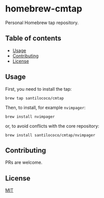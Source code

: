 # homebrew-cmtap

Personal Homebrew tap repository.

## Table of contents
  - [Usage <a name="usage"></a>](#usage-)
  - [Contributing <a name="contributing"></a>](#contributing-)
  - [License <a name="license"></a>](#license-)

## Usage <a name="usage"></a>

First, you need to install the tap:

```
brew tap santilococo/cmtap
```

Then, to install, for example `nvimpager`:

```
brew install nvimpager
```

or, to avoid conflicts with the core repository:

```
brew install santilococo/cmtap/nvimpager
```

## Contributing <a name="contributing"></a>
PRs are welcome.

## License <a name="license"></a>
[MIT](https://raw.githubusercontent.com/santilococo/homebrew-cmtap/master/LICENSE.md)
